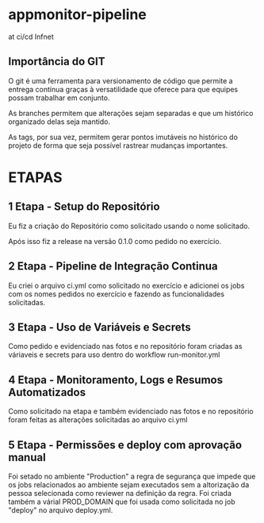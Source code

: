 # appmonitor-pipeline
at ci/cd Infnet

Importância do GIT
------------------

O git é uma ferramenta para versionamento de código que permite a entrega
contínua graças à versatilidade que oferece para que equipes possam trabalhar
em conjunto. 

As branches permitem que alterações sejam separadas e 
que um histórico organizado delas seja mantido. 

As tags, por sua vez, permitem gerar pontos imutáveis no histórico 
do projeto de forma que seja possível rastrear mudanças importantes.

ETAPAS
======

1 Etapa - Setup do Repositório
------------------------------

Eu fiz a criação do Repositório como solicitado usando o nome solicitado.

Após isso fiz a release na versão 0.1.0 como pedido no exercício.

2 Etapa - Pipeline de Integração Continua
-----------------------------------------

Eu criei o arquivo ci.yml como solicitado no exercício e adicionei os jobs
com os nomes pedidos no exercício e fazendo as funcionalidades solicitadas.

3 Etapa - Uso de Variáveis e Secrets
------------------------------------

Como pedido e evidenciado nas fotos e no repositório foram criadas as váriaveis
e secrets para uso dentro do workflow run-monitor.yml

4 Etapa - Monitoramento, Logs e Resumos Automatizados
-----------------------------------------------------

Como solicitado na etapa e também evidenciado nas fotos e no repositório foram
feitas as alterações solicitadas ao arquivo ci.yml

5 Etapa - Permissões e deploy com aprovação manual
--------------------------------------------------

Foi setado no ambiente "Production" a regra de segurança que impede que os jobs
relacionados ao ambiente sejam executados sem a altorização da pessoa selecionada
como reviewer na definição da regra. Foi criada também a várial PROD_DOMAIN que
foi usada como solicitada no job "deploy" no arquivo deploy.yml.
